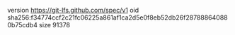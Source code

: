 version https://git-lfs.github.com/spec/v1
oid sha256:f34774ccf2c21fc06225a861af1ca2d5e0f8eb52db26f287888640880b75cdb4
size 91378
